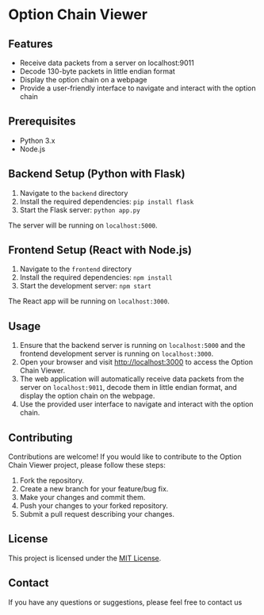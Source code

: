 
  <h1>Option Chain Viewer</h1>
  
  <h2>Features</h2>
  <ul>
    <li>Receive data packets from a server on localhost:9011</li>
    <li>Decode 130-byte packets in little endian format</li>
    <li>Display the option chain on a webpage</li>
    <li>Provide a user-friendly interface to navigate and interact with the option chain</li>
  </ul>
  
  <h2>Prerequisites</h2>
  <ul>
    <li>Python 3.x</li>
    <li>Node.js</li>
  </ul>
  
  <h2>Backend Setup (Python with Flask)</h2>
  <ol>
    <li>Navigate to the <code>backend</code> directory</li>
    <li>Install the required dependencies: <code>pip install flask</code></li>
    <li>Start the Flask server: <code>python app.py</code></li>
  </ol>
  <p>The server will be running on <code>localhost:5000</code>.</p>
  
  <h2>Frontend Setup (React with Node.js)</h2>
  <ol>
    <li>Navigate to the <code>frontend</code> directory</li>
    <li>Install the required dependencies: <code>npm install</code></li>
    <li>Start the development server: <code>npm start</code></li>
  </ol>
  <p>The React app will be running on <code>localhost:3000</code>.</p>
  
  <h2>Usage</h2>
  <ol>
    <li>Ensure that the backend server is running on <code>localhost:5000</code> and the frontend development server is running on <code>localhost:3000</code>.</li>
    <li>Open your browser and visit <a href="http://localhost:3000">http://localhost:3000</a> to access the Option Chain Viewer.</li>
    <li>The web application will automatically receive data packets from the server on <code>localhost:9011</code>, decode them in little endian format, and display the option chain on the webpage.</li>
    <li>Use the provided user interface to navigate and interact with the option chain.</li>
  </ol>
  
  <h2>Contributing</h2>
  <p>Contributions are welcome! If you would like to contribute to the Option Chain Viewer project, please follow these steps:</p>
  <ol>
    <li>Fork the repository.</li>
    <li>Create a new branch for your feature/bug fix.</li>
    <li>Make your changes and commit them.</li>
    <li>Push your changes to your forked repository.</li>
    <li>Submit a pull request describing your changes.</li>
  </ol>
  
  <h2>License</h2>
  <p>This project is licensed under the <a href="LICENSE">MIT License</a>.</p>
  
  <h2>Contact</h2>
  <p>If you have any questions or suggestions, please feel free to contact us</p>
